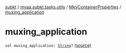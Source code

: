 [subkt](../../index.md) / [myaa.subkt.tasks.utils](../index.md) / [MkvContainerProperties](index.md) / [muxing_application](./muxing_application.md)

# muxing_application

`val muxing_application: `[`String`](https://kotlinlang.org/api/latest/jvm/stdlib/kotlin/-string/index.html)`?` [(source)](https://github.com/Myaamori/SubKt/blob/0.1.13/src/main/kotlin/myaa/subkt/tasks/utils/mkvmerge.kt#L52)